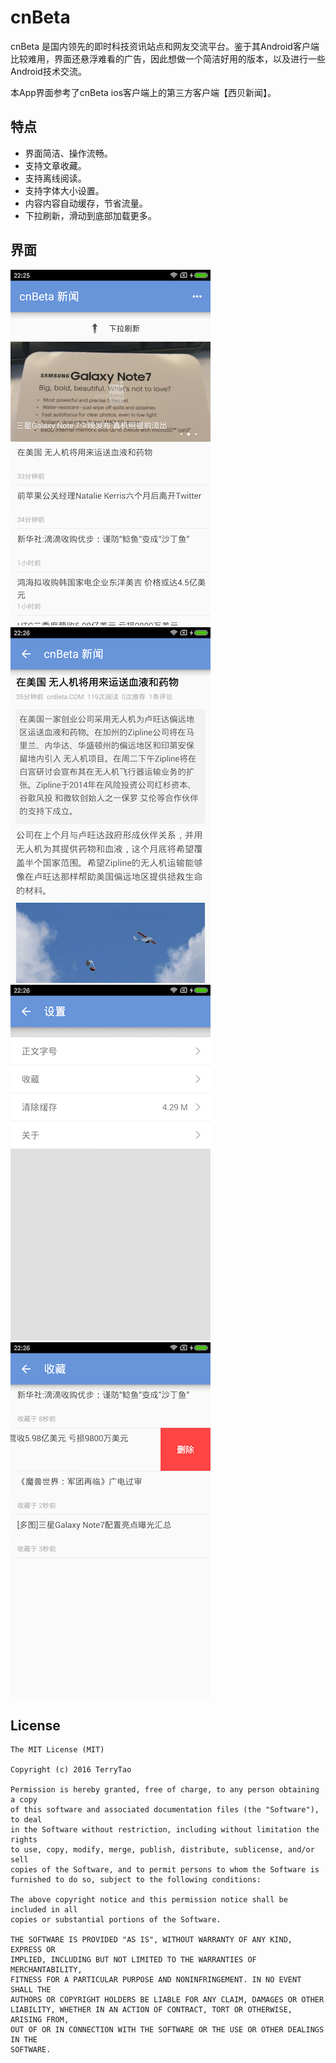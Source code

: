 # cnBeta
cnBeta 是国内领先的即时科技资讯站点和网友交流平台。鉴于其Android客户端比较难用，界面还悬浮难看的广告，因此想做一个简洁好用的版本，以及进行一些Android技术交流。

本App界面参考了cnBeta ios客户端上的第三方客户端【西贝新闻】。

## 特点
 * 界面简洁、操作流畅。
 * 支持文章收藏。
 * 支持离线阅读。
 * 支持字体大小设置。
 * 内容内容自动缓存，节省流量。
 * 下拉刷新，滑动到底部加载更多。

## 界面
![Main](./images/main.png)
![Article](./images/article.png)
![Settings](./images/settings.png)
![Favor](./images/favor.png)

## License

```
The MIT License (MIT)

Copyright (c) 2016 TerryTao

Permission is hereby granted, free of charge, to any person obtaining a copy
of this software and associated documentation files (the "Software"), to deal
in the Software without restriction, including without limitation the rights
to use, copy, modify, merge, publish, distribute, sublicense, and/or sell
copies of the Software, and to permit persons to whom the Software is
furnished to do so, subject to the following conditions:

The above copyright notice and this permission notice shall be included in all
copies or substantial portions of the Software.

THE SOFTWARE IS PROVIDED "AS IS", WITHOUT WARRANTY OF ANY KIND, EXPRESS OR
IMPLIED, INCLUDING BUT NOT LIMITED TO THE WARRANTIES OF MERCHANTABILITY,
FITNESS FOR A PARTICULAR PURPOSE AND NONINFRINGEMENT. IN NO EVENT SHALL THE
AUTHORS OR COPYRIGHT HOLDERS BE LIABLE FOR ANY CLAIM, DAMAGES OR OTHER
LIABILITY, WHETHER IN AN ACTION OF CONTRACT, TORT OR OTHERWISE, ARISING FROM,
OUT OF OR IN CONNECTION WITH THE SOFTWARE OR THE USE OR OTHER DEALINGS IN THE
SOFTWARE.
```
